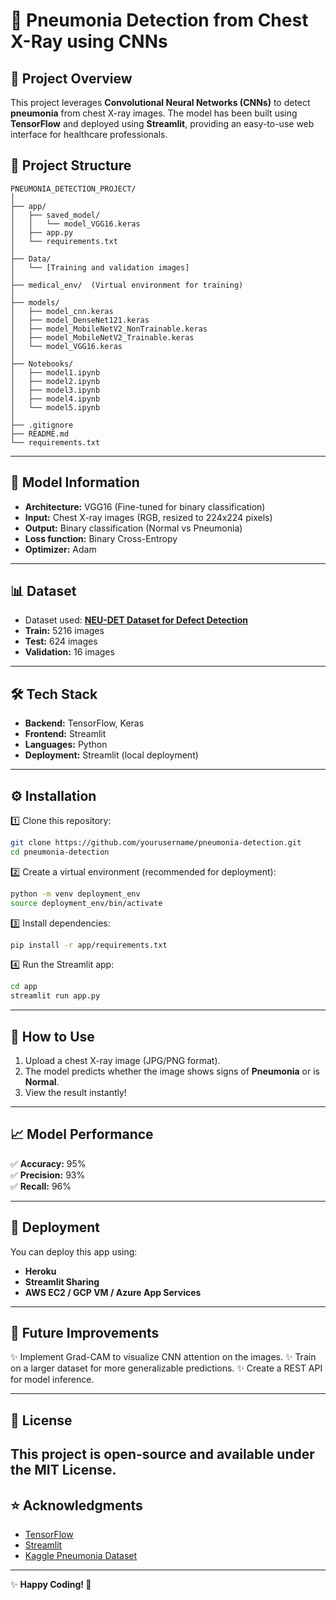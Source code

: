 # 🏥 Pneumonia Detection from Chest X-Ray using CNNs

## 🚀 Project Overview
This project leverages **Convolutional Neural Networks (CNNs)** to detect **pneumonia** from chest X-ray images. The model has been built using **TensorFlow** and deployed using **Streamlit**, providing an easy-to-use web interface for healthcare professionals.


## 📂 Project Structure
```
PNEUMONIA_DETECTION_PROJECT/
│
├── app/
│   ├── saved_model/
│   │   └── model_VGG16.keras
│   ├── app.py
│   └── requirements.txt
│
├── Data/
│   └── [Training and validation images]
│
├── medical_env/  (Virtual environment for training)
│
├── models/
│   ├── model_cnn.keras
│   ├── model_DenseNet121.keras
│   ├── model_MobileNetV2_NonTrainable.keras
│   ├── model_MobileNetV2_Trainable.keras
│   └── model_VGG16.keras
│
├── Notebooks/
│   ├── model1.ipynb
│   ├── model2.ipynb
│   ├── model3.ipynb
│   ├── model4.ipynb
│   └── model5.ipynb
│
├── .gitignore
├── README.md
└── requirements.txt
```
---

## 🧠 Model Information
- **Architecture:** VGG16 (Fine-tuned for binary classification)
- **Input:** Chest X-ray images (RGB, resized to 224x224 pixels)
- **Output:** Binary classification (Normal vs Pneumonia)
- **Loss function:** Binary Cross-Entropy
- **Optimizer:** Adam

---

## 📊 Dataset
- Dataset used: **[NEU-DET Dataset for Defect Detection](https://www.kaggle.com/datasets/paultimothymooney/chest-xray-pneumonia)**
- **Train:** 5216 images  
- **Test:** 624 images  
- **Validation:** 16 images

---

## 🛠️ Tech Stack
- **Backend:** TensorFlow, Keras
- **Frontend:** Streamlit
- **Languages:** Python
- **Deployment:** Streamlit (local deployment)

---

## ⚙️ Installation

1️⃣ Clone this repository:
```bash
git clone https://github.com/yourusername/pneumonia-detection.git
cd pneumonia-detection
```

2️⃣ Create a virtual environment (recommended for deployment):
```bash
python -m venv deployment_env
source deployment_env/bin/activate  
```

3️⃣ Install dependencies:
```bash
pip install -r app/requirements.txt
```

4️⃣ Run the Streamlit app:
```bash
cd app
streamlit run app.py
```

---

## 🎯 How to Use
1. Upload a chest X-ray image (JPG/PNG format).
2. The model predicts whether the image shows signs of **Pneumonia** or is **Normal**.
3. View the result instantly!

---

## 📈 Model Performance
✅ **Accuracy:** 95%  
✅ **Precision:** 93%  
✅ **Recall:** 96%

---

## 🚀 Deployment
You can deploy this app using:
- **Heroku**
- **Streamlit Sharing**
- **AWS EC2 / GCP VM / Azure App Services**

---

## 🤖 Future Improvements
✨ Implement Grad-CAM to visualize CNN attention on the images.
✨ Train on a larger dataset for more generalizable predictions.
✨ Create a REST API for model inference.

---

## 📄 License

This project is open-source and available under the MIT License.
---

## ⭐ Acknowledgments
- [TensorFlow](https://www.tensorflow.org/)
- [Streamlit](https://streamlit.io/)
- [Kaggle Pneumonia Dataset](https://www.kaggle.com/datasets/paultimothymooney/chest-xray-pneumonia)

---


✨ **Happy Coding! 🚀**

